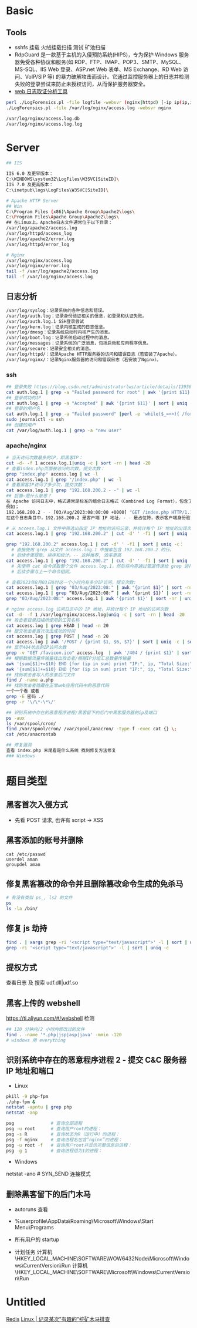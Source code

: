 # Basic

## Tools

- sshfs 挂载 火绒挂载扫描 测试 矿池扫描
- RdpGuard 是一款基于主机的入侵预防系统(HIPS)，专为保护 Windows 服务器免受各种协议和服务(如
  RDP、FTP、IMAP、POP3、SMTP、MySQL、MS-SQL、IIS Web 登录、ASP.net Web 表单、MS Exchange、RD Web 访问、VoIP/SIP 等)
  的暴力破解攻击而设计。它通过监控服务器上的日志并检测失败的登录尝试来防止未授权访问，从而保护服务器安全。
- [web 日志取证分析工具](https://security.tencent.com/index.php/opensource/detail/15)

```sh
perl ./LogForensics.pl -file logfile -websvr (nginx|httpd) [-ip ip(ip,ip,ip)|-url url(url,url,url)]
./LogForensics.pl -file /var/log/nginx/access.log -websvr nginx

/var/log/nginx/access.log.db
/var/log/nginx/access.log.log
```

# Server

```sh
## IIS

IIS 6.0 及更早版本：
C:\WINDOWS\system32\LogFiles\W3SVC[SiteID]\
IIS 7.0 及更高版本：
C:\inetpub\logs\LogFiles\W3SVC[SiteID]\

# Apache HTTP Server
## Win
C:\Program Files (x86)\Apache Group\Apache2\logs\
C:\Program Files\Apache Group\Apache2\logs\
## 在Linux上，Apache日志文件通常位于以下目录：
/var/log/apache2/access.log
/var/log/httpd/access_log
/var/log/apache2/error.log
/var/log/httpd/error_log

# Nginx
/var/log/nginx/access.log
/var/log/nginx/error.log
tail -f /var/log/apache2/access.log
tail -f /var/log/nginx/access.log
```

## 日志分析

```sh
/var/log/syslog：记录系统的各种信息和错误。
/var/log/auth.log：记录身份验证相关的信息，如登录和认证失败。
/var/log/auth.log.1 SSH登录尝试
/var/log/kern.log：记录内核生成的日志信息。
/var/log/dmesg：记录系统启动时内核产生的消息。
/var/log/boot.log：记录系统启动过程中的消息。
/var/log/messages：记录系统的广泛消息，包括启动和应用程序信息。
/var/log/secure：记录安全相关的消息。
/var/log/httpd/：记录Apache HTTP服务器的访问和错误日志（若安装了Apache）。
/var/log/nginx/：记录Nginx服务器的访问和错误日志（若安装了Nginx）。
```

### ssh

```sh
## 登录失败 https://blog.csdn.net/administratorlws/article/details/139560740
cat auth.log.1 | grep -a "Failed password for root" | awk '{print $11}' | sort | uniq -c | sort -nr | more
## 登录成功的IP
cat auth.log.1 | grep -a "Accepted" | awk '{print $11}' | sort | uniq -c | sort -nr | more
## 登录的用户名
cat auth.log.1 | grep -a "Failed password" |perl -e 'while($_=<>){ /for(.*?) from/; print "$1\n";}'|uniq -c|sort -nr
sudo journalctl -u ssh
## 创建的用户
cat /var/log/auth.log.1 | grep -a "new user"
```

### apache/nginx

```sh
# 当天访问次数最多的IP，即黑客IP：
cut -d- -f 1 access.log.1|uniq -c | sort -rn | head -20
# 查看index.php页面被访问的次数，提交次数：
grep "index.php" access.log | wc -l
cat access.log.1 | grep "/index.php" | wc -l
# 查看黑客IP访问了多少次，提交次数：
cat access.log.1 | grep "192.168.200.2 - -" | wc -l
## 后面–是什么意思？
在 Apache 访问日志中，格式通常是标准的组合日志格式（Combined Log Format），包含了客户端 IP 地址、客户端身份验证信息、用户 ID、请求时间、请求行、状态码、响应大小、引用来源和用户代理等信息。以下是一个典型的日志条目：
例如；
192.168.200.2 - - [03/Aug/2023:08:00:00 +0000] "GET /index.php HTTP/1.1" 200 1234 "-" "Mozilla/5.0 (Windows NT 10.0; Win64; x64)"
在这个日志条目中，192.168.200.2 是客户端 IP 地址，- - 是占位符，表示客户端身份验证信息（客户端身份验证信息为空时用 - 表示）。

# 从 access.log.1 文件中筛选出指定 IP 地址的访问记录，并统计每个 IP 地址的出现次数。
cat access.log.1 | grep "192.168.200.2" | cut -d' ' -f1 | sort | uniq -c

grep "192.168.200.2" access.log.1 | cut -d' ' -f1 | sort | uniq -c：
  # 直接使用 grep 从文件 access.log.1 中搜索包含 192.168.200.2 的行。
  # 后续步骤提取、排序和统计。-- 这种推荐, 效率更高
cat access.log.1 | grep "192.168.200.2" | cut -d' ' -f1 | sort | uniq -c：
  # 先使用 cat 命令读取整个文件 access.log.1，然后将内容通过管道传递给 grep 进行搜索。
  # 后续步骤与上一个命令相同。

# 查看2023年8月03日8时这一个小时内有多少IP访问，提交次数:
cat access.log.1 | grep "03/Aug/2023:08:" | awk "{print $1}" | sort -nr| uniq -c |wc -l # 加上 wc -l：显示不同 IP 地址的总数量。
cat access.log.1 | grep “03/Aug/2023:08:” | awk ‘{print $1}’ | sort -nr| uniq -c        # 不加 wc -l：显示每个 IP 地址的访问次数。
grep "03/Aug/2023:08:" access.log.1 | awk '{print $1}' | sort -nr | uniq -c | wc -l

# nginx access.log 访问日志中的 IP 地址，并统计每个 IP 地址的访问次数
cut -d- -f 1 /var/log/nginx/access.log|uniq -c | sort -rn | head -20
## 攻击者目录扫描所使用的工具名称
cat access.log | grep HEAD | head -n 20
## 提交攻击者首次攻击成功的时间
cat access.log | grep POST | head -n 20
cat access.log | awk '/POST / {print $1, $6, $7}' | sort | uniq -c | sort -nr
## 显示404状态的IP访问次数
grep -v "GET /favicon.ico" access.log  | awk '/404 / {print $1}' | sort | uniq -c | sort -nr # 去掉 /favicon.ico
## 根据数据流量传输量找出攻击者/根据IP分组汇总数量传输量
awk '{sum[$1]+=$10} END {for (ip in sum) print "IP:", ip, "Total Size:", sum[ip]}' access.log | sort -nr -k5 | more
awk '{sum[$1]+=$10} END {for (ip in sum) print "IP:", ip, "Total Size:", sum[ip]}' access.log
## 找到攻击者写入的恶意后门文件
find / -name a.php
## 找到攻击者隐藏在正常web应用代码中的恶意代码
一个一个看 或者
grep -E 密码 ./
grep -r '\/\*-\*\/'

## 识别系统中存在的恶意程序进程/黑客留下的后门中黑客服务器的ip及端口
ps -aux
ls /var/spool/cron/
find /var/spool/cron/ /var/spool/anacron/ -type f -exec cat {} \;
cat /etc/anacrontab

## 修复漏洞
查看 index.php 末尾看是什么系统 找到修复方法修复
### Windows

```

# 题目类型

## 黑客首次入侵方式

- 先看 POST 请求, 也许有 script -> XSS

## 黑客添加的账号并删除

```
cat /etc/passwd
userdel aman
groupdel aman
```

## 修复黑客篡改的命令并且删除篡改命令生成的免杀马

```sh
# 有没有类似 ps_, ls2 的文件
ps
ls -la /bin/
```

## 修复 js 劫持

```sh
find . | xargs grep -ri '<script type="text/javascript">' -l | sort | uniq -c
grep -ri '<script type="text/javascript">' -l | sort | uniq -c
```

## 提权方式

查看日志 及 搜索 udf.dll|udf.so

## 黑客上传的 webshell

https://ti.aliyun.com/#/webshell 检测

```sh
## 120 分钟内/2 小时内修改过的文件
find . -name '*.php|jsp|asp|java' -mmin -120
# windows 用 everything
```

## 识别系统中存在的恶意程序进程 2 - 提交 C&C 服务器 IP 地址和端口

- Linux

```sh
pkill -9 php-fpm
./php-fpm &
netstat -apntu | grep php
netstat -anp

psg              # 查询全部进程
psg -u root      # 查询用户root的进程：
psg -s R         # 查询状态为R（运行中）的进程：
psg -f nginx     # 查询进程名包含”nginx”的进程：
psg -u root -f   # 查询用户root并显示完整信息的进程：
psg -g 1         # 查询进程组为1的进程：
```

- Windows

netstat -ano # SYN_SEND 连接模式

## 删除黑客留下的后门木马

- autoruns 查看

- %userprofile\AppData\Roaming\Microsoft\Windows\Start Menu\Programs
- 所有用户的 startup
- 计划任务
  计算机\HKEY_LOCAL_MACHINE\SOFTWARE\WOW6432Node\Microsoft\Windows\CurrentVersion\Run
  计算机\HKEY_LOCAL_MACHINE\SOFTWARE\Microsoft\Windows\CurrentVersion\Run

# Untitled

[Redis](https://blog.csdn.net/administratorlws/article/details/140024637)
[Linux | 记录某次"有趣的"挖矿木马排查](https://xz.aliyun.com/t/14548)
